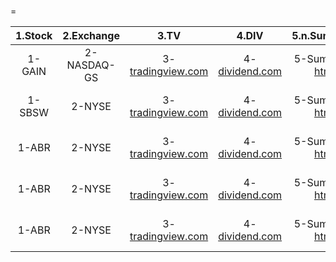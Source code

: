 
#
=
  

|1.Stock|2.Exchange|3.TV|4.DIV|5.n.Summary|6.n.Dividends|7.API 1|8.API 2|
| :---: | :---: | :---: | :---: | :---: | :---: | :---: | :---: |
|1-GAIN|2-NASDAQ-GS|3-[tradingview.com](https://www.tradingview.com/chart/?symbol=NASDAQ-GS%3AGAIN)|4-[dividend.com](https://www.dividend.com/search/?q=GAIN)|5-Summary: [html](https://www.nasdaq.com/market-activity/stocks/GAIN)|6-History: [html](https://www.nasdaq.com/market-activity/stocks/GAIN/dividend-history)|7-Summary: [json](https://api.nasdaq.com/api/quote/GAIN/summary?assetclass=stocks)|8-History: [json](https://api.nasdaq.com/api/quote/GAIN/dividends?assetclass=stocks)|
|1-SBSW|2-NYSE|3-[tradingview.com](https://www.tradingview.com/chart/?symbol=NYSE%3ASBSW)|4-[dividend.com](https://www.dividend.com/search/?q=SBSW)|5-Summary: [html](https://www.nasdaq.com/market-activity/stocks/SBSW)|6-History: [html](https://www.nasdaq.com/market-activity/stocks/SBSW/dividend-history)|7-Summary: [json](https://api.nasdaq.com/api/quote/SBSW/summary?assetclass=stocks)|8-History: [json](https://api.nasdaq.com/api/quote/SBSW/dividends?assetclass=stocks)|
|1-ABR|2-NYSE|3-[tradingview.com](https://www.tradingview.com/chart/?symbol=NYSE%3AABR)|4-[dividend.com](https://www.dividend.com/search/?q=ABR)|5-Summary: [html](https://www.nasdaq.com/market-activity/stocks/ABR)|6-History: [html](https://www.nasdaq.com/market-activity/stocks/ABR/dividend-history)|7-Summary: [json](https://api.nasdaq.com/api/quote/ABR/summary?assetclass=stocks)|8-History: [json](https://api.nasdaq.com/api/quote/ABR/dividends?assetclass=stocks)|
|1-ABR|2-NYSE|3-[tradingview.com](https://www.tradingview.com/chart/?symbol=NYSE%3AABR)|4-[dividend.com](https://www.dividend.com/search/?q=ABR)|5-Summary: [html](https://www.nasdaq.com/market-activity/stocks/ABR)|6-History: [html](https://www.nasdaq.com/market-activity/stocks/ABR/dividend-history)|7-Summary: [json](https://api.nasdaq.com/api/quote/ABR/summary?assetclass=stocks)|8-History: [json](https://api.nasdaq.com/api/quote/ABR/dividends?assetclass=stocks)|
|1-ABR|2-NYSE|3-[tradingview.com](https://www.tradingview.com/chart/?symbol=NYSE%3AABR)|4-[dividend.com](https://www.dividend.com/search/?q=ABR)|5-Summary: [html](https://www.nasdaq.com/market-activity/stocks/ABR)|6-History: [html](https://www.nasdaq.com/market-activity/stocks/ABR/dividend-history)|7-Summary: [json](https://api.nasdaq.com/api/quote/ABR/summary?assetclass=stocks)|8-History: [json](https://api.nasdaq.com/api/quote/ABR/dividends?assetclass=stocks)|
